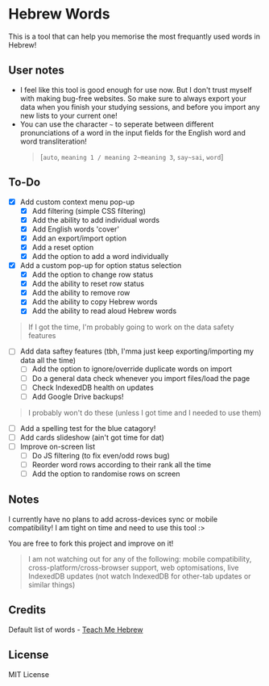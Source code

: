 # Hebrew Words

This is a tool that can help you memorise the most frequantly used words in Hebrew!

## User notes

- I feel like this tool is good enough for use now. But I don't trust myself with making bug-free websites. So make sure to always export your data when you finish your studying sessions, and before you import any new lists to your current one!
- You can use the character `~` to seperate between different pronunciations of a word in the input fields for the English word and word transliteration!
    > [`auto`, `meaning 1 / meaning 2~meaning 3`, `say~sai`, `word`]

## To-Do

- [x] Add custom context menu pop-up
    - [x] Add filtering (simple CSS filtering)
    - [x] Add the ability to add individual words
    - [x] Add English words 'cover'
    - [x] Add an export/import option
    - [x] Add a reset option
    - [x] Add the option to add a word individually
- [x] Add a custom pop-up for option status selection
    - [x] Add the option to change row status
    - [x] Add the ability to reset row status
    - [x] Add the ability to remove row
    - [x] Add the ability to copy Hebrew words
    - [x] Add the ability to read aloud Hebrew words
> If I got the time, I'm probably going to work on the data safety features
- [ ] Add data saftey features (tbh, I'mma just keep exporting/importing my data all the time)
    - [ ] Add the option to ignore/override duplicate words on import
    - [ ] Do a general data check whenever you import files/load the page
    - [ ] Check IndexedDB health on updates
    - [ ] Add Google Drive backups!
> I probably won't do these (unless I got time and I needed to use them)
- [ ] Add a spelling test for the blue catagory!
- [ ] Add cards slideshow (ain't got time for dat)
- [ ] Improve on-screen list
    - [ ] Do JS filtering (to fix even/odd rows bug)
    - [ ] Reorder word rows according to their rank all the time
    - [ ] Add the option to randomise rows on screen

## Notes

I currently have no plans to add across-devices sync or mobile compatibility! I am tight on time and need to use this tool :>

You are free to fork this project and improve on it!

> I am not watching out for any of the following: mobile compatibility, cross-platform/cross-browser support, web optomisations, live IndexedDB updates (not watch IndexedDB for other-tab updates or similar things)

## Credits

Default list of words - [Teach Me Hebrew](https://www.teachmehebrew.com/hebrew-frequency-list.html)

## License

MIT License
